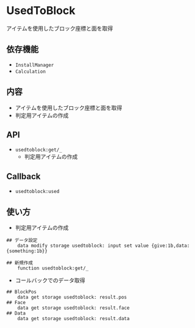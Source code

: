 # UsedToBlock

アイテムを使用したブロック座標と面を取得

## 依存機能
- `InstallManager`
- `Calculation`

## 内容
- アイテムを使用したブロック座標と面を取得
- 判定用アイテムの作成

## API
- `usedtoblock:get/_`  
  - 判定用アイテムの作成

## Callback
- `usedtoblock:used`

## 使い方
- 判定用アイテムの作成
```mcfunction
## データ設定
    data modify storage usedtoblock: input set value {give:1b,data:{something:1b}}

## 新規作成
    function usedtoblock:get/_

```
- コールバックでのデータ取得
```mcfunction
## BlockPos
    data get storage usedtoblock: result.pos
## Face
    data get storage usedtoblock: result.face
## Data
    data get storage usedtoblock: result.data
```
